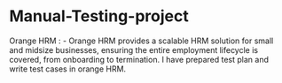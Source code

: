 # Manual-Testing-project
Orange HRM : - Orange HRM provides a scalable HRM solution for small and midsize businesses, ensuring the entire employment lifecycle is covered, from onboarding to termination. I have prepared test plan and write test cases  in orange HRM.
